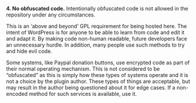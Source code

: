 **4. No obfuscated code.** Intentionally obfuscated code is not allowed in the repository under any circumstances.

This is an ‘above and beyond’ GPL requirement for being hosted here. The intent of WordPress is for anyone to be able to learn from code and edit it and adapt it. By making code non-human readable, future developers face an unnecessary hurdle. In addition, many people use such methods to try and hide evil code.

Some systems, like Paypal donation buttons, use encrypted code as part of their normal operating mechanism. This is not considered to be “obfuscated” as this is simply how these types of systems operate and it is not a choice by the plugin author. These types of things are acceptable, but may result in the author being questioned about it for edge cases. If a non-encoded method for such services is available, use it.